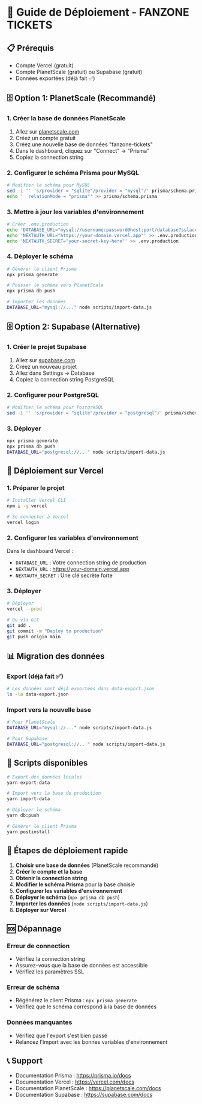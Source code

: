 # 🚀 Guide de Déploiement - FANZONE TICKETS

## 📋 Prérequis

- Compte Vercel (gratuit)
- Compte PlanetScale (gratuit) ou Supabase (gratuit)
- Données exportées (déjà fait ✅)

## 🗄️ Option 1: PlanetScale (Recommandé)

### 1. Créer la base de données PlanetScale

1. Allez sur [planetscale.com](https://planetscale.com)
2. Créez un compte gratuit
3. Créez une nouvelle base de données "fanzone-tickets"
4. Dans le dashboard, cliquez sur "Connect" → "Prisma"
5. Copiez la connection string

### 2. Configurer le schéma Prisma pour MySQL

```bash
# Modifier le schéma pour MySQL
sed -i '' 's/provider = "sqlite"/provider = "mysql"/' prisma/schema.prisma
echo '  relationMode = "prisma"' >> prisma/schema.prisma
```

### 3. Mettre à jour les variables d'environnement

```bash
# Créer .env.production
echo 'DATABASE_URL="mysql://username:password@host:port/database?sslaccept=strict"' > .env.production
echo 'NEXTAUTH_URL="https://your-domain.vercel.app"' >> .env.production
echo 'NEXTAUTH_SECRET="your-secret-key-here"' >> .env.production
```

### 4. Déployer le schéma

```bash
# Générer le client Prisma
npx prisma generate

# Pousser le schéma vers PlanetScale
npx prisma db push

# Importer les données
DATABASE_URL="mysql://..." node scripts/import-data.js
```

## 🗄️ Option 2: Supabase (Alternative)

### 1. Créer le projet Supabase

1. Allez sur [supabase.com](https://supabase.com)
2. Créez un nouveau projet
3. Allez dans Settings → Database
4. Copiez la connection string PostgreSQL

### 2. Configurer pour PostgreSQL

```bash
# Modifier le schéma pour PostgreSQL
sed -i '' 's/provider = "sqlite"/provider = "postgresql"/' prisma/schema.prisma
```

### 3. Déployer

```bash
npx prisma generate
npx prisma db push
DATABASE_URL="postgresql://..." node scripts/import-data.js
```

## 🚀 Déploiement sur Vercel

### 1. Préparer le projet

```bash
# Installer Vercel CLI
npm i -g vercel

# Se connecter à Vercel
vercel login
```

### 2. Configurer les variables d'environnement

Dans le dashboard Vercel :

- `DATABASE_URL` : Votre connection string de production
- `NEXTAUTH_URL` : https://your-domain.vercel.app
- `NEXTAUTH_SECRET` : Une clé secrète forte

### 3. Déployer

```bash
# Déployer
vercel --prod

# Ou via Git
git add .
git commit -m "Deploy to production"
git push origin main
```

## 📊 Migration des données

### Export (déjà fait ✅)

```bash
# Les données sont déjà exportées dans data-export.json
ls -la data-export.json
```

### Import vers la nouvelle base

```bash
# Pour PlanetScale
DATABASE_URL="mysql://..." node scripts/import-data.js

# Pour Supabase
DATABASE_URL="postgresql://..." node scripts/import-data.js
```

## 🔧 Scripts disponibles

```bash
# Export des données locales
yarn export-data

# Import vers la base de production
yarn import-data

# Déployer le schéma
yarn db:push

# Générer le client Prisma
yarn postinstall
```

## 🎯 Étapes de déploiement rapide

1. **Choisir une base de données** (PlanetScale recommandé)
2. **Créer le compte et la base**
3. **Obtenir la connection string**
4. **Modifier le schéma Prisma** pour la base choisie
5. **Configurer les variables d'environnement**
6. **Déployer le schéma** (`npx prisma db push`)
7. **Importer les données** (`node scripts/import-data.js`)
8. **Déployer sur Vercel**

## 🆘 Dépannage

### Erreur de connection

- Vérifiez la connection string
- Assurez-vous que la base de données est accessible
- Vérifiez les paramètres SSL

### Erreur de schéma

- Régénérez le client Prisma : `npx prisma generate`
- Vérifiez que le schéma correspond à la base de données

### Données manquantes

- Vérifiez que l'export s'est bien passé
- Relancez l'import avec les bonnes variables d'environnement

## 📞 Support

- Documentation Prisma : https://prisma.io/docs
- Documentation Vercel : https://vercel.com/docs
- Documentation PlanetScale : https://planetscale.com/docs
- Documentation Supabase : https://supabase.com/docs
